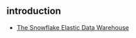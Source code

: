 ## introduction

- [The Snowflake Elastic Data Warehouse](http://pages.cs.wisc.edu/~remzi/Classes/739/Spring2004/Papers/p215-dageville-snowflake.pdf)